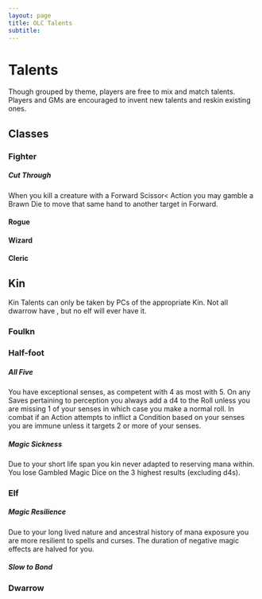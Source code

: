 ```yaml
---
layout: page
title: OLC Talents
subtitle:
---
```

# Talents
Though grouped by theme, players are free to mix and match talents. Players and GMs are encouraged to invent new talents and reskin existing ones.
## Classes
### Fighter
##### Cut Through
When you kill a creature with a Forward Scissor< Action you may gamble a Brawn Die to move that same hand to another target in Forward.
#### Rogue
#### Wizard
#### Cleric
## Kin
Kin Talents can only be taken by PCs of the appropriate Kin. Not all dwarrow have
, but no elf will ever have it.
### Foulkn
### Half-foot
##### All Five
You have exceptional senses, as competent with 4 as most with 5. On any Saves pertaining to perception you always add a d4 to the Roll unless you are missing 1 of your senses in which case you make a normal roll. In combat if an Action attempts to inflict a Condition based on your senses you are immune unless it targets 2 or more of your senses. 
##### Magic Sickness
Due to your short life span you kin never adapted to reserving mana within. You lose Gambled Magic Dice on the 3 highest results (excluding d4s).
### Elf
##### Magic Resilience
Due to your long lived nature and ancestral history of mana exposure you are more resilient to spells and curses. The duration of negative magic effects are halved for you.
##### Slow to Bond

### Dwarrow